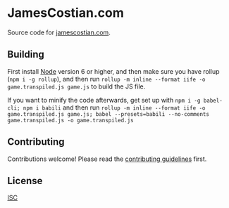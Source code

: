 # JamesCostian.com

Source code for [jamescostian.com](http://jamescostian.com/).

## Building

First install [Node](https://nodejs.org/) version 6 or higher, and then make sure you have rollup (`npm i -g rollup`), and then run `rollup -m inline --format iife -o game.transpiled.js game.js` to build the JS file.

If you want to minify the code afterwards, get set up with `npm i -g babel-cli; npm i babili` and then run `rollup -m inline --format iife -o game.transpiled.js game.js; babel --presets=babili --no-comments game.transpiled.js -o game.transpiled.js`

## Contributing

Contributions welcome! Please read the [contributing guidelines](https://github.com/jamescostian/jamescostian.github.io/blob/master/CONTRIBUTING.md) first.

## License

[ISC](https://github.com/jamescostian/jamescostian.github.io/blob/master/LICENSE)
